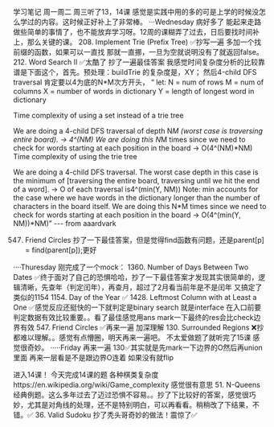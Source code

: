 学习笔记
周一周二 周三听了13，14课
感觉是实践中用的多的可是上学的时候没怎么学过的内容。这时候正好补上了非常棒。
···Wednesday
病好多了 能起来走路做些简单的事情了，也不能放弃学习呀。12周的课糊弄了过去，日后要找时间补上，那么关键的课。
208. Implement Trie (Prefix Tree) ✅抄写一遍 多加一个找前缀的函数，如果可以一直找 那就一直挪，一旦为空就说明没有了就返回false。
212. Word Search II ✅太酷了 抄了一遍最佳答案 
 我感觉时间复杂度分析的比较靠谱是下面这个，首先。预处理：buildTrie 的复杂度是，XY；
 然后4-child DFS traversal 肯定要以4为底的N*M次方开头，
“
let:
N = num of rows
M = num of columns
X = number of words in dictionary
Y = length of longest word in dictionary

Time complexity of using a set instead of a trie tree

We are doing a 4-child DFS traversal of depth N*M (worst case is traversing entire board). -> 4^(NM)
We are doing this N*M times since we need to check for words starting at each position in the board
-> O(4^(NM)*NM)
Time complexity of using the trie tree

We are doing a 4-child DFS traversal.
The worst case depth in this case is the minimum of [traversing the entire board, traversing until we hit the end of a word].
-> O of each traversal is4^(min(Y, NM))
Note: min accounts for the case where we have words in the dictionary longer than the number of characters in the board itself.
We are doing this N*M times since we need to check for words starting at each position in the board
-> O(4^(min(Y, NM))*NM)” --- from aaardvark

547. Friend Circles 抄了一下最佳答案，但是觉得find函数有问题，还是parent[p] = find(parent[p]);更好

····Thuresday
刚完成了一个mock：
1360. Number of Days Between Two Dates ✅终于面对了自己的恐惧哈哈，抄了一下最佳答案才发现其实很简单的，逻辑清晰，先查年（判定闰年），再查月，超过了2月看当前年是不是闰年 又搞定了类似的1154
1154. Day of the Year ✅
1428. Leftmost Column with at Least a One ✅感觉反应还挺快的一下就判定是binary search 就是interface 在入口前要判定数据有效比较重要。。看了最佳感觉用ans mark一下最终的res会比check边界有效
547. Friend Circles ✅再来一遍 加深理解
130. Surrounded Regions ❌抄都难以理解。。感觉有点懵圈，明天再来一遍吧。
不太爱做题了就听完了15课 感觉很奇妙。
·····Friday
再来一遍 130✅其实就是先mark一下边界的O然后再union里面 再来一层看是不是跟边界O连着 如果没有就flip

进入14课！
今天完成14课的题
各种棋类复杂度https://en.wikipedia.org/wiki/Game_complexity 感觉很有意思
51. N-Queens 经典例题。这么多年过去了迈过恐惧不容易。。抄了下比较好的答案，感觉很巧妙，尤其是对角线的处理，还不是特别明白，可以再看看。稍稍改了下结果，不错。✅
36. Valid Sudoku 抄了秃头哥奇妙的做法！震惊了✅